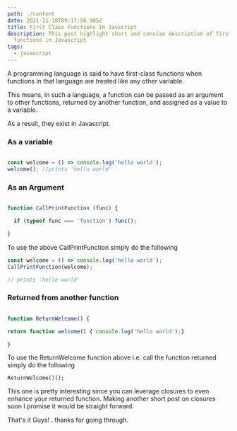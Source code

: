 ```yaml
---
path: ./content
date: 2021-11-18T09:17:50.905Z
title: First Class Functions In Javscript
description: This post highlight short and concise description of first class
  functions in Javascript
tags:
  - javascript
---
```

A programming language is said to have first-class functions when functions in that language are treated like any other variable.

This means, in such a language, a function can be passed as an argument to other functions, returned by another function, and assigned as a value to a variable.

As a result, they exist in Javascript.


### As a variable 

```javascript

const welcome = () => console.log('hello world');
welcome(); //prints 'hello world'
```


### As an Argument

```javascript

function CallPrintFunction (func) {

  if (typeof func === 'function') func(); 

}

```

To use the above CallPrintFunction simply do the following

```javascript
const welcome = () => console.log('hello world');
CallPrintFunction(welcome);

// prints 'hello world'

```


### Returned from another function

```javascript

function ReturnWelcome() {

return function welcome() { console.log('hello world');}

}

```

To use the ReturnWelcome function above i.e. call the function returned simply do the following

```
ReturnWelcome()();
```

This one is pretty interesting since you can leverage closures to even enhance your returned function. Making another short post on closures soon I promise it would be straight forward.


That's it Guys! . thanks for going through.